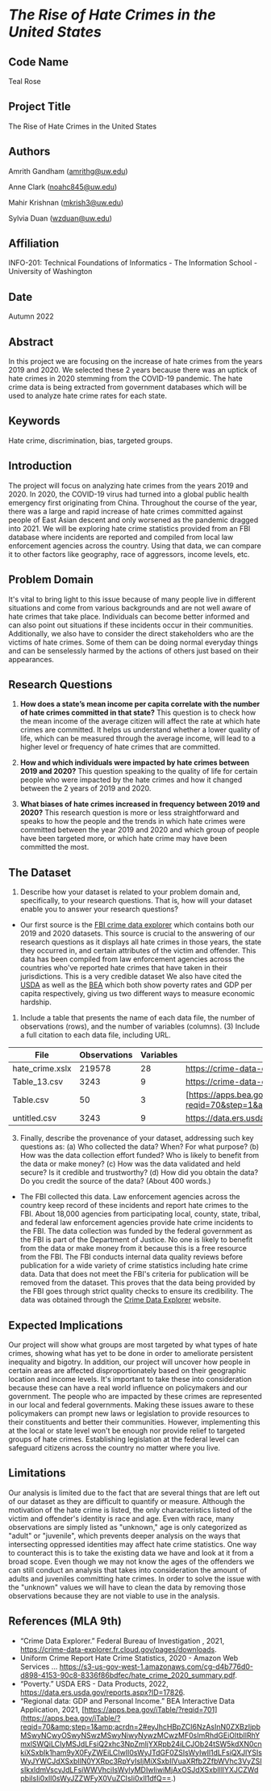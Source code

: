 # *The Rise of Hate Crimes in the United States*

## Code Name
Teal Rose

## Project Title
The Rise of Hate Crimes in the United States

## Authors

Amrith Gandham (amrithg@uw.edu)

Anne Clark (noahc845@uw.edu)

Mahir Krishnan (mkrish3@uw.edu)

Sylvia Duan (wzduan@uw.edu)

## Affiliation
INFO-201: Technical Foundations of Informatics - The Information School - University of Washington

## Date
Autumn 2022

## Abstract
In this project we are focusing on the increase of hate crimes from the years 2019 and 2020. We selected these 2 years because there was an uptick of hate crimes in 2020 stemming from the COVID-19 pandemic. The hate crime data is being extracted from government databases which will be used to analyze hate crime rates for each state.

## Keywords
Hate crime, discrimination, bias, targeted groups.

## Introduction
The project will focus on analyzing hate crimes from the years 2019 and 2020. In 2020, the COVID-19 virus had turned into a global public health emergency first originating from China. Throughout the course of the year, there was a large and rapid increase of hate crimes committed against people of East Asian descent and only worsened as the pandemic dragged into 2021. We will be exploring hate crime statistics provided from an FBI database where incidents are reported and compiled from local law enforcement agencies across the country. Using that data, we can compare it to other factors like geography, race of aggressors, income levels, etc.

## Problem Domain
It's vital to bring light to this issue because of many people live in different situations and come from various backgrounds and are not well aware of hate crimes that take place. Individuals can become better informed and can also point out situations if these incidents occur in their communities. Additionally, we also have to consider the direct stakeholders who are the victims of hate crimes. Some of them can be doing normal everyday things and can be senselessly harmed by the actions of others just based on their appearances.


## Research Questions
1. **How does a state’s mean income per capita correlate with the number of hate crimes committed in that state?**
This question is to check how the mean income of the average citizen will affect the rate at which hate crimes are committed. It helps us understand whether a lower quality of life, which can be measured through the average income, will lead to a higher level or frequency of hate crimes that are committed.


1. **How and which individuals were impacted by hate crimes between 2019 and 2020?**
 This question speaking to the quality of life for certain people who were impacted by the hate crimes and how it changed between the 2 years of 2019 and 2020.

1. **What biases of hate crimes increased in frequency between 2019 and 2020?**
 This research question is more or less straightforward and speaks to how the people and the trends in which hate crimes were committed between the year 2019 and 2020 and which group of people have been targeted more, or which hate crime may have been committed the most.

## The Dataset
1.  Describe how your dataset is related to your problem domain and, specifically, to your research questions. That is, how will your dataset enable you to answer your research questions?

  * Our first source is the [FBI crime data explorer](https://crime-data-explorer.fr.cloud.gov/pages/downloads) which contains both our 2019 and 2020 datasets. This source is crucial to the answering of our research questions as it displays all hate crimes in those years, the state they occurred in, and certain attributes of the victim and offender. This data has been compiled from law enforcement agencies across the countries who've reported hate crimes that have taken in their jurisdictions. This is a very credible dataset
  We also have cited the [USDA](https://data.ers.usda.gov/reports.aspx?ID=17826) as well as the [BEA](https://apps.bea.gov/iTable/?reqid=70&step=1&acrdn=2#eyJhcHBpZCI6NzAsInN0ZXBzIjpbMSwyNCwyOSwyNSwzMSwyNiwyNywzMCwzMF0sImRhdGEiOltbIlRhYmxlSWQiLCIyMSJdLFsiQ2xhc3NpZmljYXRpb24iLCJOb24tSW5kdXN0cnkiXSxbIk1ham9yX0FyZWEiLCIwIl0sWyJTdGF0ZSIsWyIwIl1dLFsiQXJlYSIsWyJYWCJdXSxbIlN0YXRpc3RpYyIsIjMiXSxbIlVuaXRfb2ZfbWVhc3VyZSIsIkxldmVscyJdLFsiWWVhciIsWyIyMDIwIiwiMjAxOSJdXSxbIlllYXJCZWdpbiIsIi0xIl0sWyJZZWFyX0VuZCIsIi0xIl1dfQ==) which both show poverty rates and GDP per capita respectively, giving us two different ways to measure economic hardship.


1. Include a table that presents the name of each data file, the number of observations (rows), and the number of variables (columns). (3) Include a full citation to each data file, including URL.

| File            | Observations | Variables | URL                                                                                                                                                                                                                                                                                                                                                                                                                                                                             |
|-----------------|--------------|-----------|---------------------------------------------------------------------------------------------------------------------------------------------------------------------------------------------------------------------------------------------------------------------------------------------------------------------------------------------------------------------------------------------------------------------------------------------------------------------------------|
| hate_crime.xslx | 219578       | 28        | https://crime-data-explorer.fr.cloud.gov/pages/downloads                                                                                                                                                                                                                                                                                                                                                                                                                        |
| Table_13.csv    | 3243         | 9         | https://crime-data-explorer.fr.cloud.gov/pages/downloads                                                                                                                                                                                                                                                                                                                                                                                                                        |
| Table.csv       | 50           | 3         | [https://apps.bea.gov/iTable/?reqid=70&step=1](https://apps.bea.gov/iTable/?reqid=70&step=1&acrdn=2#eyJhcHBpZCI6NzAsInN0ZXBzIjpbMSwyNCwyOSwyNSwzMSwyNiwyNywzMCwzMF0sImRhdGEiOltbIlRhYmxlSWQiLCIyMSJdLFsiQ2xhc3NpZmljYXRpb24iLCJOb24tSW5kdXN0cnkiXSxbIk1ham9yX0FyZWEiLCIwIl0sWyJTdGF0ZSIsWyIwIl1dLFsiQXJlYSIsWyJYWCJdXSxbIlN0YXRpc3RpYyIsIjMiXSxbIlVuaXRfb2ZfbWVhc3VyZSIsIkxldmVscyJdLFsiWWVhciIsWyIyMDIwIiwiMjAxOSJdXSxbIlllYXJCZWdpbiIsIi0xIl0sWyJZZWFyX0VuZCIsIi0xIl1dfQ==) | |
| untitled.csv    | 3243         | 9         | https://data.ers.usda.gov/reports.aspx?ID=17826    

3. Finally, describe the provenance of your dataset, addressing such key questions as: (a) Who collected the data? When? For what purpose? (b) How was the data collection effort funded? Who is likely to benefit from the data or make money? (c) How was the data validated and held secure? Is it credible and trustworthy? (d) How did you obtain the data? Do you credit the source of the data? (About 400 words.)

  * The FBI collected this data. Law enforcement agencies across the country keep record of these incidents and report hate crimes to the FBI. About 18,000 agencies from participating local, county, state, tribal, and federal law enforcement agencies provide hate crime incidents to the FBI. The data collection was funded by the federal government as the FBI is part of the Department of Justice. No one is likely to benefit from the data or make money from it because this is a free resource from the FBI. The FBI conducts internal data quality reviews before publication for a wide variety of crime statistics including hate crime data. Data that does not meet the FBI's criteria for publication will be removed from the dataset. This proves that the data being provided by the FBI goes through strict quality checks to ensure its credibility. The data was obtained through the [Crime Data Explorer](https://crime-data-explorer.fr.cloud.gov/pages/downloads) website.


## Expected Implications
Our project will show what groups are most targeted by what types of hate crimes, showing what has yet to be done in order to ameliorate persistent inequality and bigotry. In addition, our project will uncover how people in certain areas are affected disproportionately based on their geographic location and income levels. It's important to take these into consideration because these can have a real world influence on policymakers and our government. The people who are impacted by these crimes are represented in our local and federal governments. Making these issues aware to these policymakers can prompt new laws or legislation to provide resources to their constituents and better their communities. However, implementing this at the local or state level won't be enough nor provide relief to targeted groups of hate crimes. Establishing legislation at the federal level can safeguard citizens across the country no matter where you live.


## Limitations
Our analysis is limited due to the fact that are several things that are left out of our dataset as they are difficult to quantify or measure. Although the motivation of the hate crime is listed, the only characteristics listed of the victim and offender's identity is race and age. Even with race, many observations are simply listed as "unknown," age is only categorized as "adult" or "juvenile", which prevents deeper analysis on the ways that intersecting oppressed identities may affect hate crime statistics. One way to counteract this is to take the existing data we have and look at it from a broad scope. Even though we may not know the ages of the offenders we can still conduct an analysis that takes into consideration the amount of adults and juveniles committing hate crimes. In order to solve the issue with the "unknown" values we will have to clean the data by removing those observations because they are not viable to use in the analysis.

## References (MLA 9th)
- “Crime Data Explorer.” Federal Bureau of Investigation , 2021, https://crime-data-explorer.fr.cloud.gov/pages/downloads.
- Uniform Crime Report Hate Crime Statistics, 2020 - Amazon Web Services ... https://s3-us-gov-west-1.amazonaws.com/cg-d4b776d0-d898-4153-90c8-8336f86bdfec/hate_crime_2020_summary.pdf.
- “Poverty.” USDA ERS - Data Products, 2022, https://data.ers.usda.gov/reports.aspx?ID=17826.
- “Regional data: GDP and Personal Income.” BEA Interactive Data Application, 2021, [https://apps.bea.gov/iTable/?reqid=701](https://apps.bea.gov/iTable/?reqid=70&amp;step=1&amp;acrdn=2#eyJhcHBpZCI6NzAsInN0ZXBzIjpbMSwyNCwyOSwyNSwzMSwyNiwyNywzMCwzMF0sImRhdGEiOltbIlRhYmxlSWQiLCIyMSJdLFsiQ2xhc3NpZmljYXRpb24iLCJOb24tSW5kdXN0cnkiXSxbIk1ham9yX0FyZWEiLCIwIl0sWyJTdGF0ZSIsWyIwIl1dLFsiQXJlYSIsWyJYWCJdXSxbIlN0YXRpc3RpYyIsIjMiXSxbIlVuaXRfb2ZfbWVhc3VyZSIsIkxldmVscyJdLFsiWWVhciIsWyIyMDIwIiwiMjAxOSJdXSxbIlllYXJCZWdpbiIsIi0xIl0sWyJZZWFyX0VuZCIsIi0xIl1dfQ==.)
